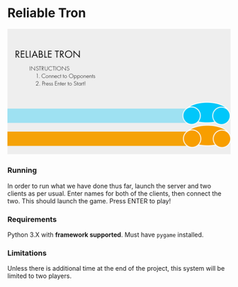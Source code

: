 # Reliable Tron
![alt text](https://raw.githubusercontent.com/FrederickGeek8/Reliable-Tron/master/SplashScreen.jpg)
### Running
In order to run what we have done thus far, launch the server and two clients as
per usual. Enter names for both of the clients, then connect the two. This should
launch the game. Press ENTER to play!

### Requirements
Python 3.X with **framework supported**. Must have `pygame` installed.

### Limitations
Unless there is additional time at the end of the project, this system will be limited
to two players.
